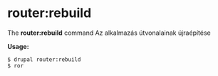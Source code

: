 # router:rebuild
The **router:rebuild** command Az alkalmazás útvonalainak újraépítése

**Usage:**
```
$ drupal router:rebuild 
$ ror  
```
